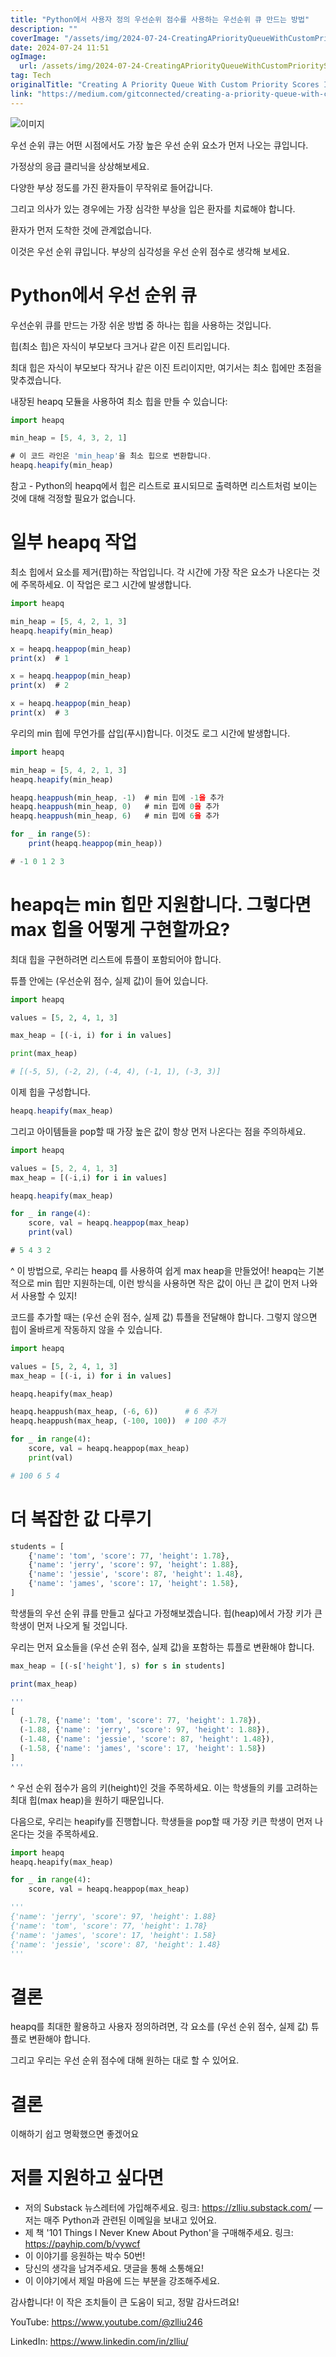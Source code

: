 ```yaml
---
title: "Python에서 사용자 정의 우선순위 점수를 사용하는 우선순위 큐 만드는 방법"
description: ""
coverImage: "/assets/img/2024-07-24-CreatingAPriorityQueueWithCustomPriorityScoresInPython_0.png"
date: 2024-07-24 11:51
ogImage: 
  url: /assets/img/2024-07-24-CreatingAPriorityQueueWithCustomPriorityScoresInPython_0.png
tag: Tech
originalTitle: "Creating A Priority Queue With Custom Priority Scores In Python"
link: "https://medium.com/gitconnected/creating-a-priority-queue-with-custom-priority-scores-in-python-6faa02304b56"
---
```



![이미지](/assets/img/2024-07-24-CreatingAPriorityQueueWithCustomPriorityScoresInPython_0.png)

우선 순위 큐는 어떤 시점에서도 가장 높은 우선 순위 요소가 먼저 나오는 큐입니다.

가정상의 응급 클리닉을 상상해보세요.

다양한 부상 정도를 가진 환자들이 무작위로 들어갑니다.

<div class="content-ad"></div>

그리고 의사가 있는 경우에는 가장 심각한 부상을 입은 환자를 치료해야 합니다.

환자가 먼저 도착한 것에 관계없습니다.

이것은 우선 순위 큐입니다. 부상의 심각성을 우선 순위 점수로 생각해 보세요.

# Python에서 우선 순위 큐

<div class="content-ad"></div>

우선순위 큐를 만드는 가장 쉬운 방법 중 하나는 힙을 사용하는 것입니다.

힙(최소 힙)은 자식이 부모보다 크거나 같은 이진 트리입니다.

최대 힙은 자식이 부모보다 작거나 같은 이진 트리이지만, 여기서는 최소 힙에만 초점을 맞추겠습니다.

내장된 heapq 모듈을 사용하여 최소 힙을 만들 수 있습니다:

<div class="content-ad"></div>

```js
import heapq

min_heap = [5, 4, 3, 2, 1]

# 이 코드 라인은 'min_heap'을 최소 힙으로 변환합니다.
heapq.heapify(min_heap)
```

참고 - Python의 heapq에서 힙은 리스트로 표시되므로 출력하면 리스트처럼 보이는 것에 대해 걱정할 필요가 없습니다.

# 일부 heapq 작업

최소 힙에서 요소를 제거(팝)하는 작업입니다. 각 시간에 가장 작은 요소가 나온다는 것에 주목하세요. 이 작업은 로그 시간에 발생합니다.

<div class="content-ad"></div>

```js
import heapq

min_heap = [5, 4, 2, 1, 3]
heapq.heapify(min_heap)

x = heapq.heappop(min_heap)
print(x)  # 1

x = heapq.heappop(min_heap)
print(x)  # 2

x = heapq.heappop(min_heap)
print(x)  # 3
```

우리의 min 힙에 무언가를 삽입(푸시)합니다. 이것도 로그 시간에 발생합니다.

```js
import heapq

min_heap = [5, 4, 2, 1, 3]
heapq.heapify(min_heap)

heapq.heappush(min_heap, -1)  # min 힙에 -1을 추가
heapq.heappush(min_heap, 0)   # min 힙에 0을 추가
heapq.heappush(min_heap, 6)   # min 힙에 6을 추가

for _ in range(5):
    print(heapq.heappop(min_heap))

# -1 0 1 2 3
```

# heapq는 min 힙만 지원합니다. 그렇다면 max 힙을 어떻게 구현할까요?

<div class="content-ad"></div>

최대 힙을 구현하려면 리스트에 튜플이 포함되어야 합니다.

튜플 안에는 (우선순위 점수, 실제 값)이 들어 있습니다.

```python
import heapq

values = [5, 2, 4, 1, 3]

max_heap = [(-i, i) for i in values]

print(max_heap)

# [(-5, 5), (-2, 2), (-4, 4), (-1, 1), (-3, 3)]
```

이제 힙을 구성합니다.

<div class="content-ad"></div>

```js
heapq.heapify(max_heap)
```

그리고 아이템들을 pop할 때 가장 높은 값이 항상 먼저 나온다는 점을 주의하세요.

```js
import heapq

values = [5, 2, 4, 1, 3]
max_heap = [(-i,i) for i in values]

heapq.heapify(max_heap)

for _ in range(4):
    score, val = heapq.heappop(max_heap)
    print(val)

# 5 4 3 2
```

^ 이 방법으로, 우리는 heapq 를 사용하여 쉽게 max heap을 만들었어! heapq는 기본적으로 min 힙만 지원하는데, 이런 방식을 사용하면 작은 값이 아닌 큰 값이 먼저 나와서 사용할 수 있지!

<div class="content-ad"></div>

코드를 추가할 때는 (우선 순위 점수, 실제 값) 튜플을 전달해야 합니다. 그렇지 않으면 힙이 올바르게 작동하지 않을 수 있습니다.

```python
import heapq

values = [5, 2, 4, 1, 3]
max_heap = [(-i, i) for i in values]

heapq.heapify(max_heap)

heapq.heappush(max_heap, (-6, 6))      # 6 추가
heapq.heappush(max_heap, (-100, 100))  # 100 추가

for _ in range(4):
    score, val = heapq.heappop(max_heap)
    print(val)

# 100 6 5 4
```

# 더 복잡한 값 다루기

```python
students = [
    {'name': 'tom', 'score': 77, 'height': 1.78},
    {'name': 'jerry', 'score': 97, 'height': 1.88},
    {'name': 'jessie', 'score': 87, 'height': 1.48},
    {'name': 'james', 'score': 17, 'height': 1.58},
]
```

<div class="content-ad"></div>

학생들의 우선 순위 큐를 만들고 싶다고 가정해보겠습니다. 힙(heap)에서 가장 키가 큰 학생이 먼저 나오게 될 것입니다.

우리는 먼저 요소들을 (우선 순위 점수, 실제 값)을 포함하는 튜플로 변환해야 합니다.

```js
max_heap = [(-s['height'], s) for s in students]

print(max_heap)

'''
[
  (-1.78, {'name': 'tom', 'score': 77, 'height': 1.78}), 
  (-1.88, {'name': 'jerry', 'score': 97, 'height': 1.88}), 
  (-1.48, {'name': 'jessie', 'score': 87, 'height': 1.48}), 
  (-1.58, {'name': 'james', 'score': 17, 'height': 1.58})
]
'''
```

^ 우선 순위 점수가 음의 키(height)인 것을 주목하세요. 이는 학생들의 키를 고려하는 최대 힙(max heap)을 원하기 때문입니다.

<div class="content-ad"></div>

다음으로, 우리는 heapify를 진행합니다. 학생들을 pop할 때 가장 키큰 학생이 먼저 나온다는 것을 주목하세요.

```python
import heapq
heapq.heapify(max_heap)

for _ in range(4):
    score, val = heapq.heappop(max_heap)

'''
{'name': 'jerry', 'score': 97, 'height': 1.88}
{'name': 'tom', 'score': 77, 'height': 1.78}
{'name': 'james', 'score': 17, 'height': 1.58}
{'name': 'jessie', 'score': 87, 'height': 1.48}
'''
```

# 결론

heapq를 최대한 활용하고 사용자 정의하려면, 각 요소를 (우선 순위 점수, 실제 값) 튜플로 변환해야 합니다.

<div class="content-ad"></div>

그리고 우리는 우선 순위 점수에 대해 원하는 대로 할 수 있어요.

# 결론

이해하기 쉽고 명확했으면 좋겠어요

# 저를 지원하고 싶다면

<div class="content-ad"></div>

- 저의 Substack 뉴스레터에 가입해주세요. 링크: https://zlliu.substack.com/ — 저는 매주 Python과 관련된 이메일을 보내고 있어요.
- 제 책 '101 Things I Never Knew About Python'을 구매해주세요. 링크: https://payhip.com/b/vywcf
- 이 이야기를 응원하는 박수 50번!
- 당신의 생각을 남겨주세요. 댓글을 통해 소통해요!
- 이 이야기에서 제일 마음에 드는 부분을 강조해주세요.

감사합니다! 이 작은 조치들이 큰 도움이 되고, 정말 감사드려요!

YouTube: https://www.youtube.com/@zlliu246

LinkedIn: https://www.linkedin.com/in/zlliu/